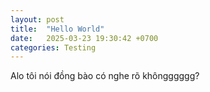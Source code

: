 ```yaml
---
layout: post
title:  "Hello World"
date:   2025-03-23 19:30:42 +0700
categories: Testing
---
```

Alo tôi nói đồng bào có nghe rõ khôngggggg?